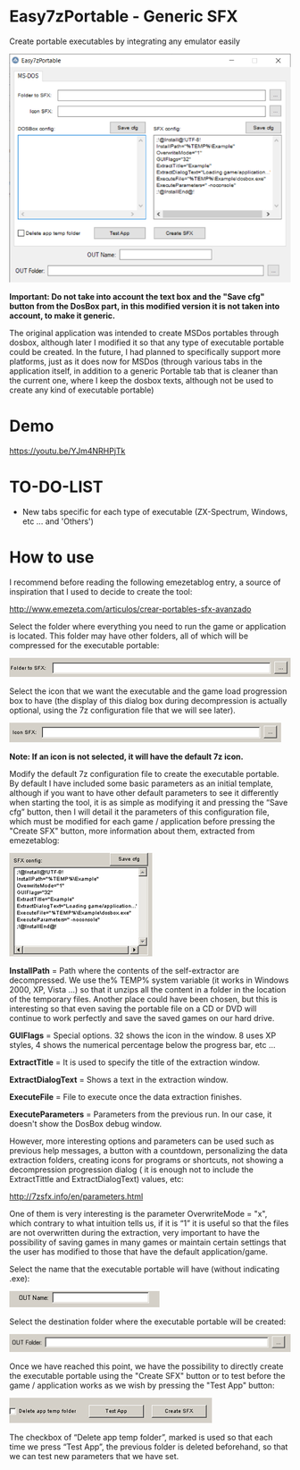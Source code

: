 # Easy7zPortable - Generic SFX
 Create portable executables by integrating any emulator easily

![alt text](Application.png "Application")

<b>Important: Do not take into account the text box and the "Save cfg" button from the DosBox part, in this modified version it is not taken into account, to make it generic.</b>

The original application was intended to create MSDos portables through dosbox, although later I modified it so that any type of executable portable could be created. In the future, I had planned to specifically support more platforms, just as it does now for MSDos (through various tabs in the application itself, in addition to a generic Portable tab that is cleaner than the current one, where I keep the dosbox texts, although not be used to create any kind of executable portable)

# Demo

https://youtu.be/YJm4NRHPjTk

# TO-DO-LIST

* New tabs specific for each type of executable (ZX-Spectrum, Windows, etc ... and 'Others')

# How to use

I recommend before reading the following emezetablog entry, a source of inspiration that I used to decide to create the tool:

http://www.emezeta.com/articulos/crear-portables-sfx-avanzado

Select the folder where everything you need to run the game or application is located. This folder may have other folders, all of which will be compressed for the executable portable:

![alt text](folder_to_sfx.png "Folder to SFX")

Select the icon that we want the executable and the game load progression box to have (the display of this dialog box during decompression is actually optional, using the 7z configuration file that we will see later).

![alt text](icon_sfx.png "Icon SFX")

<b>Note: If an icon is not selected, it will have the default 7z icon.</b>

Modify the default 7z configuration file to create the executable portable. By default I have included some basic parameters as an initial template, although if you want to have other default parameters to see it differently when starting the tool, it is as simple as modifying it and pressing the “Save cfg” button, then I will detail it the parameters of this configuration file, which must be modified for each game / application before pressing the "Create SFX" button, more information about them, extracted from emezetablog:

![alt text](SFX_config.png "SFX Config")

 <b>InstallPath</b> = Path where the contents of the self-extractor are decompressed. We use the% TEMP% system variable (it works in Windows 2000, XP, Vista ...) so that it unzips all the content in a folder in the location of the temporary files. Another place could have been chosen, but this is interesting so that even saving the portable file on a CD or DVD will continue to work perfectly and save the saved games on our hard drive.

<b>GUIFlags</b> = Special options. 32 shows the icon in the window. 8 uses XP styles, 4 shows the numerical percentage below the progress bar, etc ...

<b>ExtractTitle</b> = It is used to specify the title of the extraction window.

<b>ExtractDialogText</b> = Shows a text in the extraction window.

<b>ExecuteFile</b> = File to execute once the data extraction finishes.

<b>ExecuteParameters</b> = Parameters from the previous run. In our case, it doesn't show the DosBox debug window.

However, more interesting options and parameters can be used such as previous help messages, a button with a countdown, personalizing the data extraction folders, creating icons for programs or shortcuts, not showing a decompression progression dialog ( it is enough not to include the ExtractTittle and ExtractDialogText) values, etc:

http://7zsfx.info/en/parameters.html

One of them is very interesting is the parameter OverwriteMode = "x", which contrary to what intuition tells us, if it is “1” it is useful so that the files are not overwritten during the extraction, very important to have the possibility of saving games in many games or maintain certain settings that the user has modified to those that have the default application/game.

Select the name that the executable portable will have (without indicating .exe):

![alt text](out_name.png "OUT Name")

Select the destination folder where the executable portable will be created:

![alt text](out_folder.png "OUT Folder")

Once we have reached this point, we have the possibility to directly create the executable portable using the "Create SFX" button or to test before the game / application works as we wish by pressing the "Test App" button:

![alt text](output.png "Output")

The checkbox of “Delete app temp folder”, marked is used so that each time we press “Test App”, the previous folder is deleted beforehand, so that we can test new parameters that we have set.

